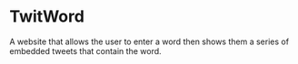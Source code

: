 # TwitWord
A website that allows the user to enter a word then shows them a series of embedded tweets that contain the word.
